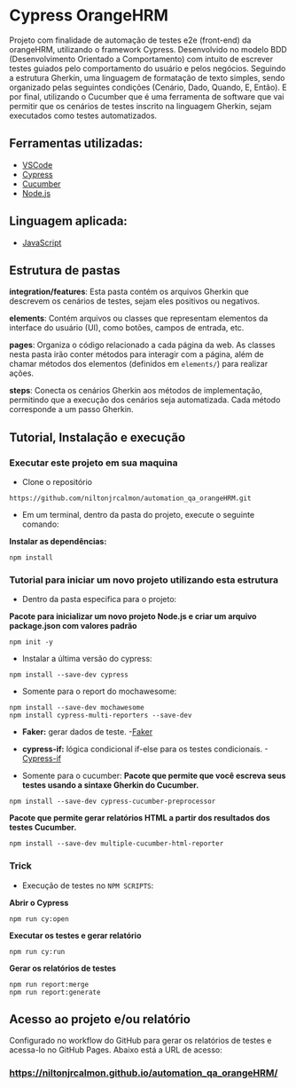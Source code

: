 # Cypress OrangeHRM 
 
Projeto com finalidade de automação de testes e2e (front-end) da orangeHRM, utilizando o framework Cypress. Desenvolvido no modelo BDD (Desenvolvimento Orientado a Comportamento) com intuito de escrever testes guiados pelo comportamento do usuário e pelos negócios. Seguindo a estrutura Gherkin, uma linguagem de formatação de texto simples, sendo organizado pelas seguintes condições (Cenário, Dado, Quando, E, Então). E por final, utilizando o Cucumber que é uma ferramenta de software que vai permitir que os cenários de testes inscrito na linguagem Gherkin, sejam executados como testes automatizados.
 
## Ferramentas utilizadas:
- [VSCode](https://code.visualstudio.com/ "VSCode")
- [Cypress](https://www.npmjs.com/package/cypress "Cypress")
- [Cucumber](https://cucumber.io/docs/installation/ "Cucumber")
- [Node.js](https://nodejs.org/en/download "Node.Js")

## Linguagem aplicada:
- [JavaScript](https://developer.mozilla.org/pt-BR/docs/Web/JavaScript "JavaScript")
 
## Estrutura de pastas
**integration/features**: Esta pasta contém os arquivos Gherkin que descrevem os cenários de testes, sejam eles positivos ou negativos.

**elements**: Contém arquivos ou classes que representam elementos da interface do usuário (UI), como botões, campos de entrada, etc.

**pages**: Organiza o código relacionado a cada página da web. As classes nesta pasta irão conter métodos para interagir com a página, além de chamar métodos dos elementos (definidos em `elements/`) para realizar ações.

**steps**: Conecta os cenários Gherkin aos métodos de implementação, permitindo que a execução dos cenários seja automatizada. Cada método corresponde a um passo Gherkin.
 
## Tutorial, Instalação e execução
 
### Executar este projeto em sua maquina

* Clone o repositório 
```
https://github.com/niltonjrcalmon/automation_qa_orangeHRM.git
```
 
* Em um terminal, dentro da pasta do projeto, execute o seguinte comando:
 
**Instalar as dependências:**  
```
npm install
```
 
### Tutorial para iniciar um novo projeto utilizando esta estrutura
 
* Dentro da pasta especifica para o projeto:

**Pacote para inicializar um novo projeto Node.js e criar um arquivo package.json com valores padrão**
```
npm init -y 
```
 
* Instalar a última versão do cypress:
```
npm install --save-dev cypress
```
* Somente para o report do mochawesome:  
```
npm install --save-dev mochawesome
npm install cypress-multi-reporters --save-dev
```
* **Faker:** gerar dados de teste.
-[Faker](https://github.com/faker-js/faker "Faker")

* **cypress-if:** lógica condicional if-else para os testes condicionais.
-[Cypress-if](https://github.com/bahmutov/cypress-if "Cypress-if")

* Somente para o cucumber: 
**Pacote que permite que você escreva seus testes usando a sintaxe Gherkin do Cucumber.**
```
npm install --save-dev cypress-cucumber-preprocessor
```
**Pacote que permite gerar relatórios HTML a partir dos resultados dos testes Cucumber.**
```
npm install --save-dev multiple-cucumber-html-reporter

```

### Trick
 
* Execução de testes no `NPM SCRIPTS`:

**Abrir o Cypress**
```
npm run cy:open
```
**Executar os testes e gerar relatório**
```
npm run cy:run 
```
**Gerar os relatórios de testes**
```
npm run report:merge 
npm run report:generate 
```
 
## Acesso ao projeto e/ou relatório 
Configurado no workflow do GitHub para gerar os relatórios de testes e acessa-lo no GitHub Pages. Abaixo está a URL de acesso:

### https://niltonjrcalmon.github.io/automation_qa_orangeHRM/